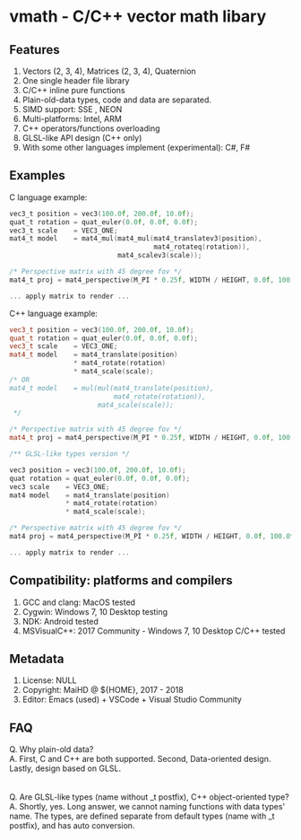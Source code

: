 # vmath - C/C++ vector math libary

## Features
1. Vectors (2, 3, 4), Matrices (2, 3, 4), Quaternion
2. One single header file library
3. C/C++ inline pure functions
4. Plain-old-data types, code and data are separated.
5. SIMD support: SSE , NEON
6. Multi-platforms: Intel, ARM
7. C++ operators/functions overloading
8. GLSL-like API design (C++ only)
9. With some other languages implement (experimental): C#, F#

## Examples
C language example:
```C
vec3_t position = vec3(100.0f, 200.0f, 10.0f);
quat_t rotation = quat_euler(0.0f, 0.0f, 0.0f);
vec3_t scale    = VEC3_ONE;
mat4_t model    = mat4_mul(mat4_mul(mat4_translatev3(position),
				                    mat4_rotateq(rotation)),
                           mat4_scalev3(scale));

/* Perspective matrix with 45 degree fov */
mat4_t proj = mat4_perspective(M_PI * 0.25f, WIDTH / HEIGHT, 0.0f, 100.0f);

... apply matrix to render ...
```

C++ language example:
```C++
vec3_t position = vec3(100.0f, 200.0f, 10.0f);
quat_t rotation = quat_euler(0.0f, 0.0f, 0.0f);
vec3_t scale    = VEC3_ONE;
mat4_t model    = mat4_translate(position)
                * mat4_rotate(rotation)
		        * mat4_scale(scale);
/* OR
mat4_t model    = mul(mul(mat4_translate(position), 
                          mat4_rotate(rotation)), 
                      mat4_scale(scale));
 */

/* Perspective matrix with 45 degree fov */
mat4_t proj = mat4_perspective(M_PI * 0.25f, WIDTH / HEIGHT, 0.0f, 100.0f);

/** GLSL-like types version */

vec3 position = vec3(100.0f, 200.0f, 10.0f);
quat rotation = quat_euler(0.0f, 0.0f, 0.0f);
vec3 scale    = VEC3_ONE;
mat4 model    = mat4_translate(position)
              * mat4_rotate(rotation)
	          * mat4_scale(scale);

/* Perspective matrix with 45 degree fov */
mat4 proj = mat4_perspective(M_PI * 0.25f, WIDTH / HEIGHT, 0.0f, 100.0f);

... apply matrix to render ...
```

## Compatibility: platforms and compilers
1. GCC and clang: MacOS tested
2. Cygwin: Windows 7, 10 Desktop testing
3. NDK: Android tested
4. MSVisualC++: 2017 Community - Windows 7, 10 Desktop C/C++ tested

## Metadata
1. License: NULL
2. Copyright: MaiHD @ ${HOME}, 2017 - 2018
3. Editor: Emacs (used) + VSCode + Visual Studio Community

## FAQ
Q. Why plain-old data?<br/>
A. First, C and C++ are both supported. Second, Data-oriented design. Lastly, design based on GLSL.<br/>
<br/>  
Q. Are GLSL-like types (name without _t postfix), C++ object-oriented type?<br/>
A. Shortly, yes. Long answer, we cannot naming functions with data types' name. The types, are defined separate from default types (name with _t postfix), and has auto conversion.<br/>